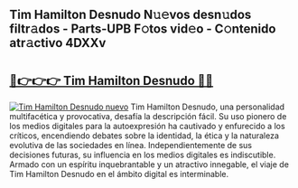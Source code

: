 ## Tim Hamilton Desnudo N𝚞𝚎vos desn𝚞dos filtr𝚊dos - Parts-UPB F𝚘tos vid𝚎o - C𝚘ntenido atr𝚊ctivo 4DXXv

# <h2><a href="http://mb0cq8.tromn.icu/?c=Tim+Hamilton+Desnudo">🔗👉👉👉 Tim Hamilton Desnudo 🔗🔗</a></h2>

[![Tim Hamilton Desnudo nuevo](https://i.imgur.com/pEAQMta.gif)](http://mb0cq8.tromn.icu/?c=Tim+Hamilton+Desnudo)
Tim Hamilton Desnudo, una personalidad multifacética y provocativa, desafía la descripción fácil. Su uso pionero de los medios digitales para la autoexpresión ha cautivado y enfurecido a los críticos, encendiendo debates sobre la identidad, la ética y la naturaleza evolutiva de las sociedades en línea. Independientemente de sus decisiones futuras, su influencia en los medios digitales es indiscutible. Armado con un espíritu inquebrantable y un atractivo innegable, el viaje de Tim Hamilton Desnudo en el ámbito digital es interminable.
